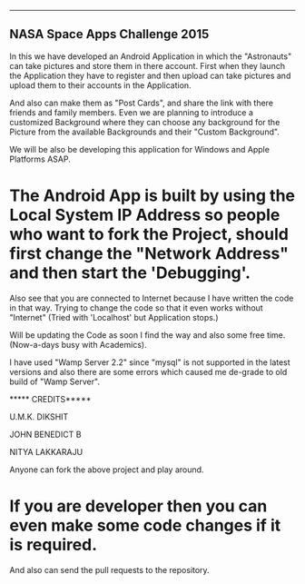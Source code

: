 --------------------------------
NASA Space Apps Challenge 2015
--------------------------------
In this we have developed an Android Application in which the "Astronauts" can take pictures and store them in there account.
First when they launch the Application they have to register and then upload can take pictures and 
upload them to their accounts in the Application.

And also can make them as "Post Cards", and share the link with there friends and family members.
Even we are planning to introduce a customized Background where they can choose any background 
for the Picture from the available Backgrounds and their "Custom Background".

We will be also be developing this application for Windows and Apple Platforms ASAP.

# The Android App is built by using the Local System IP Address so people who want to fork the Project, should first change the "Network Address" and then start the 'Debugging'.

Also see that you are connected to Internet because I have written the code in that way.
Trying to change the code so that it even works without "Internet" (Tried with 'Localhost' but Application stops.)

Will be updating the Code as soon I find the way and also some free time. (Now-a-days busy with Academics).

I have used "Wamp Server 2.2" since "mysql" is not supported in the latest versions and also there are some errors which caused me de-grade to old build of "Wamp Server".




***** CREDITS*****

U.M.K. DIKSHIT

JOHN BENEDICT B

NITYA LAKKARAJU

Anyone can fork the above project and play around.

# If you are developer then you can even make some code changes if it is required.
And also can send the pull requests to the repository.
